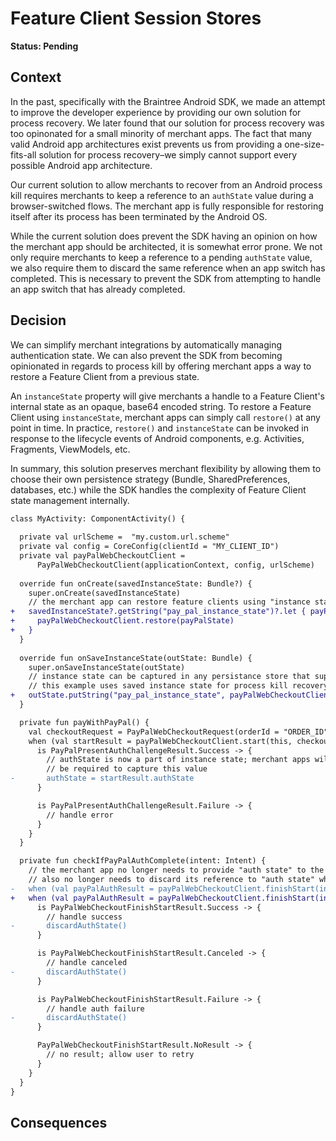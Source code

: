 # Feature Client Session Stores

**Status: Pending**

## Context

In the past, specifically with the Braintree Android SDK, we made an attempt to improve the developer experience by providing our own solution for process recovery. We later found that our solution for process recovery was too opinonated for a small minority of merchant apps. The fact that many valid Android app architectures exist prevents us from providing a one-size-fits-all solution for process recovery–we simply cannot support every possible Android app architecture.

Our current solution to allow merchants to recover from an Android process kill requires merchants to keep a reference to an `authState` value during a browser-switched flows. The merchant app is fully responsible for restoring itself after its process has been terminated by the Android OS.

While the current solution does prevent the SDK having an opinion on how the merchant app should be architected, it is somewhat error prone. We not only require merchants to keep a reference to a pending `authState` value, we also require them to discard the same reference when an app switch has completed. This is necessary to prevent the SDK from attempting to handle an app switch that has already completed.

## Decision

We can simplify merchant integrations by automatically managing authentication state. We can also prevent the SDK from becoming opinionated in regards to process kill by offering merchant apps a way to restore a Feature Client from a previous state.

An `instanceState` property will give merchants a handle to a Feature Client's internal state as an opaque, base64 encoded string. To restore a Feature Client using `instanceState`, merchant apps can simply call `restore()` at any point in time. In practice, `restore()` and `instanceState` can be invoked in response to the lifecycle events of Android components, e.g. Activities, Fragments, ViewModels, etc.

In summary, this solution preserves merchant flexibility by allowing them to choose their own persistence strategy (Bundle, SharedPreferences, databases, etc.) while the SDK handles the complexity of Feature Client state management internally.

```diff
class MyActivity: ComponentActivity() {
    
  private val urlScheme =  "my.custom.url.scheme"
  private val config = CoreConfig(clientId = "MY_CLIENT_ID")
  private val payPalWebCheckoutClient =
      PayPalWebCheckoutClient(applicationContext, config, urlScheme)
  
  override fun onCreate(savedInstanceState: Bundle?) {
    super.onCreate(savedInstanceState)
    // the merchant app can restore feature clients using "instance state"
+   savedInstanceState?.getString("pay_pal_instance_state")?.let { payPalState ->
+     payPalWebCheckoutClient.restore(payPalState)
+   }
  }
 
  override fun onSaveInstanceState(outState: Bundle) {
    super.onSaveInstanceState(outState)
    // instance state can be captured in any persistance store that supports strings;
    // this example uses saved instance state for process kill recovery
+   outState.putString("pay_pal_instance_state", payPalWebCheckoutClient.instanceState)
  }

  private fun payWithPayPal() {
    val checkoutRequest = PayPalWebCheckoutRequest(orderId = "ORDER_ID")
    when (val startResult = payPalWebCheckoutClient.start(this, checkoutRequest)) {
      is PayPalPresentAuthChallengeResult.Success -> {
        // authState is now a part of instance state; merchant apps will no longer
        // be required to capture this value
-       authState = startResult.authState
      }

      is PayPalPresentAuthChallengeResult.Failure -> {
        // handle error
      }
    }
  }

  private fun checkIfPayPalAuthComplete(intent: Intent) {
    // the merchant app no longer needs to provide "auth state" to the finishStart() method; the merchant app
    // also no longer needs to discard its reference to "auth state" when complete
-   when (val payPalAuthResult = payPalWebCheckoutClient.finishStart(intent, authState)) {
+   when (val payPalAuthResult = payPalWebCheckoutClient.finishStart(intent)) {
      is PayPalWebCheckoutFinishStartResult.Success -> {
        // handle success
-       discardAuthState()
      }

      is PayPalWebCheckoutFinishStartResult.Canceled -> {
        // handle canceled
-       discardAuthState()
      }

      is PayPalWebCheckoutFinishStartResult.Failure -> {
        // handle auth failure
-       discardAuthState()
      }

      PayPalWebCheckoutFinishStartResult.NoResult -> {
        // no result; allow user to retry
      }
    }
  }
}
```

## Consequences

